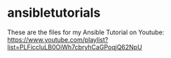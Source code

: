 # ansibletutorials

These are the files for my Ansible Tutorial on Youtube: https://www.youtube.com/playlist?list=PLFiccIuLB0OiWh7cbryhCaGPoqjQ62NpU
